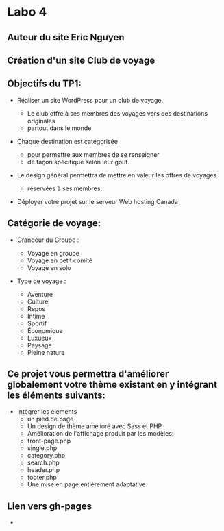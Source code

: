 # Labo 4
## Auteur du site Eric Nguyen

## Création d'un site Club de voyage

## Objectifs du TP1:

- Réaliser un site WordPress pour un club de voyage.
    -  Le club offre à ses membres des voyages vers des destinations originales 
    -  partout dans le monde 

- Chaque destination est catégorisée
    -  pour permettre aux membres de se renseigner
    -  de façon spécifique selon leur gout.
- Le design général permettra de mettre en valeur les offres de voyages
    - réservées à ses membres.
- Déployer votre projet sur le serveur Web hosting Canada

## Catégorie de voyage:
- Grandeur du Groupe :
    - Voyage en groupe
    - Voyage en petit comité
    - Voyage en solo

- Type de voyage :
    - Aventure
    - Culturel
    - Repos
    - Intime
    - Sportif
    - Économique
    - Luxueux
    - Paysage
    - Pleine nature

## Ce projet vous permettra d'améliorer globalement votre thème existant en y intégrant les éléments suivants:

- Intégrer les élements
    - un pied de page
    - Un design de thème amélioré avec Sass et PHP
    - Amélioration de l'affichage produit par les modèles:
    - front-page.php
    - single.php
    - category.php
    - search.php
    - header.php
    - footer.php
    - Une mise en page entièrement adaptative

## Lien vers gh-pages
- 